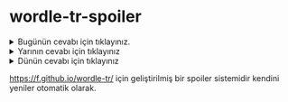 # wordle-tr-spoiler

<details>
  <summary>Bugünün cevabı için tıklayınız.</summary>
  <br>
    <b> bugün </b>
</details>

<details>
  <summary>Yarının cevabı için tıklayınız</summary>
  <br>
   <b> zırva </b>
</details>

<details>
  <summary>Dünün cevabı için tıklayınız </summary>
  <br>
  <b> havlı </b>
</details>

https://f.github.io/wordle-tr/ için geliştirilmiş bir spoiler sistemidir kendini yeniler otomatik olarak.


